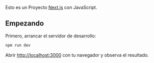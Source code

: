 Esto es un Proyecto [Next.js](https://nextjs.org) con JavaScript.

## Empezando

Primero, arrancar el servidor de desarrollo:

```bash
npm run dev
```

Abrir [http://localhost:3000](http://localhost:3000) con tu navegador y observa el resultado.
